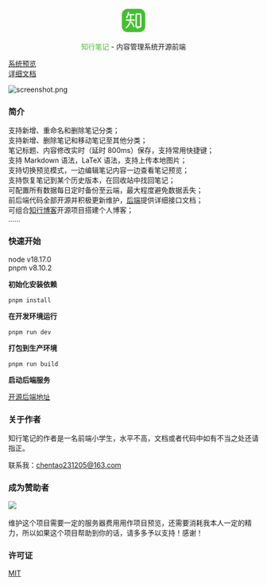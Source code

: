 <p align="center">
  <img src="./src/assets/images/logo.png" width="50px" />
</p>

<p align="center">
  <span style="color: #42c02e">知行笔记</span> - 内容管理系统开源前端
</p>

[系统预览](https://zxctb.top:8080/notebook)  
[详细文档](./test.pdf)  

![screenshot.png](https://github.com/xtthaop/image-lib/blob/master/zxnote/zxctb.top.png?raw=true")

### 简介
     
支持新增、重命名和删除笔记分类；  
支持新增、删除笔记和移动笔记至其他分类；  
笔记标题、内容修改实时（延时 800ms）保存，支持常用快捷键；  
支持 Markdown 语法，LaTeX 语法，支持上传本地图片；  
支持切换预览模式，一边编辑笔记内容一边查看笔记预览；  
支持恢复笔记到某个历史版本，在回收站中找回笔记；  
可配置所有数据每日定时备份至云端，最大程度避免数据丢失；  
前后端代码全部开源并积极更新维护，[后端](https://github.com/xtthaop/zxnote-api)提供详细接口文档；  
可组合[知行博客](https://github.com/xtthaop/zxblog-web)开源项目搭建个人博客；   
……

### 快速开始

node v18.17.0  
pnpm v8.10.2

**初始化安装依赖**

```
pnpm install
```

**在开发环境运行**

```
pnpm run dev
```

**打包到生产环境**

```
pnpm run build
```

**启动后端服务**  

[开源后端地址](https://github.com/xtthaop/zxnote-api)  

### 关于作者

知行笔记的作者是一名前端小学生，水平不高，文档或者代码中如有不当之处还请指正。

联系我：chentao231205@163.com

### 成为赞助者
<img src="https://github.com/xtthaop/image-lib/blob/master/comodo-admin/sponsor.png?raw=true" width="300px" />

维护这个项目需要一定的服务器费用用作项目预览，还需要消耗我本人一定的精力，所以如果这个项目帮助到你的话，请多多予以支持！感谢！

### 许可证
[MIT](LICENSE.md)